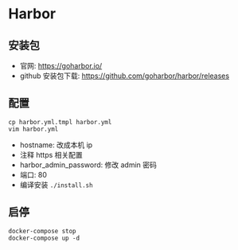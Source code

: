 # Harbor

## 安装包

- 官网: https://goharbor.io/
- github 安装包下载: https://github.com/goharbor/harbor/releases

## 配置

```shell
cp harbor.yml.tmpl harbor.yml
vim harbor.yml
```

- hostname: 改成本机 ip
- 注释 https 相关配置
- harbor_admin_password: 修改 admin 密码
- 端口: 80
- 编译安装 `./install.sh`

## 启停
```shell
docker-compose stop
docker-compose up -d
```